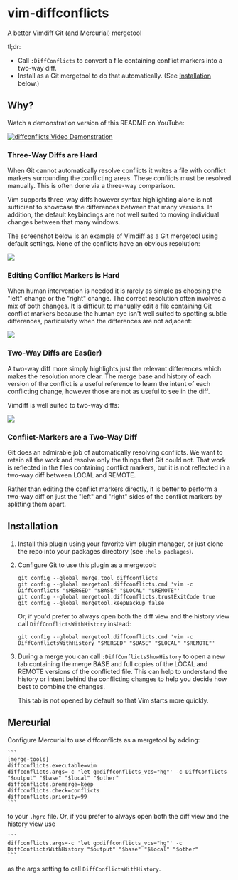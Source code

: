 # vim-diffconflicts

A better Vimdiff Git (and Mercurial)  mergetool

tl;dr:

* Call `:DiffConflicts` to convert a file containing conflict markers into
  a two-way diff.
* Install as a Git mergetool to do that automatically. (See
  [Installation](#installation) below.)

## Why?

Watch a demonstration version of this README on YouTube:

[![diffconflicts Video Demonstration](https://img.youtube.com/vi/Pxgl3Wtf78Y/0.jpg)](https://www.youtube.com/watch?v=Pxgl3Wtf78Y)

### Three-Way Diffs are Hard

When Git cannot automatically resolve conflicts it writes a file with conflict
markers surrounding the conflicting areas. These conflicts must be resolved
manually. This is often done via a three-way comparison.

Vim supports three-way diffs however syntax highlighting alone is not
sufficient to showcase the differences between that many versions. In addition,
the default keybindings are not well suited to moving individual changes
between that many windows.

The screenshot below is an example of Vimdiff as a Git mergetool using default
settings. None of the conflicts have an obvious resolution:

![](./_utils/default-vimdiff.png)

### Editing Conflict Markers is Hard

When human intervention is needed it is rarely as simple as choosing the "left"
change or the "right" change. The correct resolution often involves a mix of
both changes. It is difficult to manually edit a file containing Git conflict
markers because the human eye isn't well suited to spotting subtle differences,
particularly when the differences are not adjacent:

![](./_utils/conflict-markers.png)

### Two-Way Diffs are Eas(ier)

A two-way diff more simply highlights just the relevant differences which makes
the resolution more clear. The merge base and history of each version of the
conflict is a useful reference to learn the intent of each conflicting change,
however those are not as useful to see in the diff.

Vimdiff is well suited to two-way diffs:

![](./_utils/vim-diffconflicts.png)

### Conflict-Markers are a Two-Way Diff

Git does an admirable job of automatically resolving conflicts. We want to
retain all the work and resolve only the things that Git could not. That work
is reflected in the files containing conflict markers, but it is not reflected
in a two-way diff between LOCAL and REMOTE.

Rather than editing the conflict markers directly, it is better to perform a
two-way diff on just the "left" and "right" sides of the conflict markers by
splitting them apart.

## Installation

1.  Install this plugin using your favorite Vim plugin manager, or just clone
    the repo into your packages directory (see `:help packages`).

2.  Configure Git to use this plugin as a mergetool:

    ```
    git config --global merge.tool diffconflicts
    git config --global mergetool.diffconflicts.cmd 'vim -c DiffConflicts "$MERGED" "$BASE" "$LOCAL" "$REMOTE"'
    git config --global mergetool.diffconflicts.trustExitCode true
    git config --global mergetool.keepBackup false
    ```

    Or, if you'd prefer to always open both the diff view and the history view
    call `DiffConflictsWithHistory` instead:

    ```
    git config --global mergetool.diffconflicts.cmd 'vim -c DiffConflictsWithHistory "$MERGED" "$BASE" "$LOCAL" "$REMOTE"'
    ```

3.  During a merge you can call `:DiffConflictsShowHistory` to open a new tab
    containing the merge BASE and full copies of the LOCAL and REMOTE versions
    of the conflicted file. This can help to understand the history or intent
    behind the conflicting changes to help you decide how best to combine the
    changes.

    This tab is not opened by default so that Vim starts more quickly.


## Mercurial

Configure Mercurial to use diffconflicts as a mergetool by adding:

    ```
    [merge-tools]
    diffconflicts.executable=vim
    diffconflicts.args=-c 'let g:diffconflicts_vcs="hg"' -c DiffConflicts "$output" "$base" "$local" "$other"
    diffconflicts.premerge=keep
    diffconflicts.check=conflicts
    diffconflicts.priority=99
    ```

to your `.hgrc` file.
Or, if you prefer to always open both the diff view and the history view use

    ```
    diffconflicts.args=-c 'let g:diffconflicts_vcs="hg"' -c DiffConflictsWithHistory "$output" "$base" "$local" "$other"
    ```

as the args setting to call `DiffConflictsWithHistory`.
